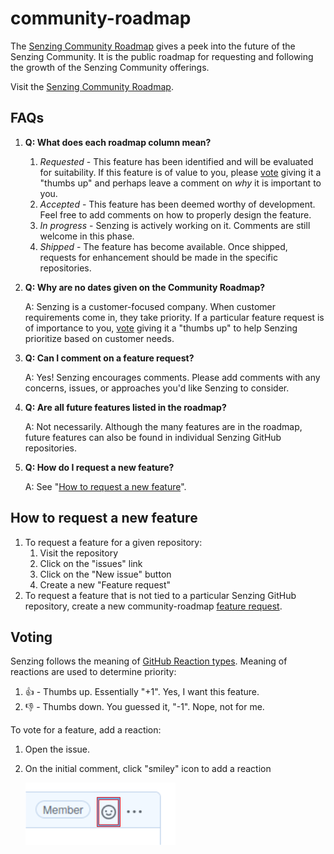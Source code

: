 # community-roadmap

The [Senzing Community Roadmap](https://github.com/Senzing/community-roadmap/projects/1)
gives a peek into the future of the Senzing Community.
It is the public roadmap for requesting and following the growth of the Senzing Community offerings.

Visit the [Senzing Community Roadmap](https://github.com/Senzing/community-roadmap/projects/1).

## FAQs

1. **Q: What does each roadmap column mean?**
    1. *Requested* - This feature has been identified and will be evaluated for suitability.
    If this feature is of value to you,
    please [vote](#voting) giving it a "thumbs up" and perhaps leave a comment on
    *why* it is important to you.
    1. *Accepted* - This feature has been deemed worthy of development.
    Feel free to add comments on how to properly design the feature.
    1. *In progress* - Senzing is actively working on it.
    Comments are still welcome in this phase.
    1. *Shipped* - The feature has become available.
    Once shipped, requests for enhancement should be made in the specific repositories.
1. **Q: Why are no dates given on the Community Roadmap?**

   A: Senzing is a customer-focused company.
   When customer requirements come in, they take priority.
   If a particular feature request is of importance to you,
   [vote](#voting) giving it a "thumbs up"
   to help Senzing prioritize based on customer needs.

1. **Q: Can I comment on a feature request?**

   A: Yes!
   Senzing encourages comments.
   Please add comments with any concerns, issues, or approaches you'd like Senzing to consider.

1. **Q: Are all future features listed in the roadmap?**

   A: Not necessarily.
   Although the many features are in the roadmap,
   future features can also be found in individual Senzing GitHub repositories.

1. **Q: How do I request a new feature?**

   A: See "[How to request a new feature](#how-to-request-a-new-feature)".

## How to request a new feature

1. To request a feature for a given repository:
    1. Visit the repository
    1. Click on the "issues" link
    1. Click on the "New issue" button
    1. Create a new "Feature request"
1. To request a feature that is not tied to a particular Senzing GitHub repository,
   create a new community-roadmap
   [feature request](https://github.com/Senzing/community-roadmap/issues/new?template=feature_request.md).

## Voting

Senzing follows the meaning of
[GitHub Reaction types](https://developer.github.com/v3/reactions/#reaction-types).
Meaning of reactions are used to determine priority:

1. :thumbsup: - Thumbs up. Essentially "+1".  Yes, I want this feature.
1. :thumbsdown: - Thumbs down. You guessed it, "-1".  Nope, not for me.

To vote for a feature, add a reaction:

1. Open the issue.
1. On the initial comment, click "smiley" icon to add a reaction

    ![Reaction](docs/images/reaction.png)
